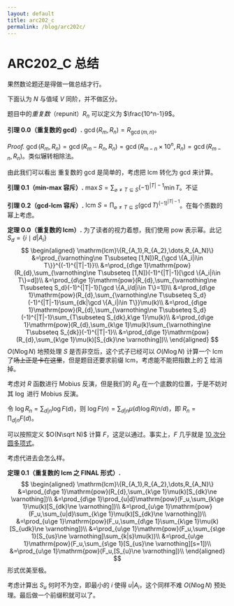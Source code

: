 ```yaml
---
layout: default
title: arc202_c
permalink: /blog/arc202c/
---
```


# ARC202_C 总结

果然数论题还是得做一做总结才行。

下面认为 $N$ 与值域 $V$ 同阶，并不做区分。

题目中的*重复数*（repunit）$R_n$ 可以定义为 $\frac{10^n-1}9$。

**引理 0.0（重复数的 gcd）.** $\gcd(R_m,R_n)=R_{\gcd(m,n)}$。

*Proof.* $\gcd(R_m,R_n)=\gcd(R_m-R_n,R_n)=\gcd(R_{m-n}\times 10^n,R_n)=\gcd(R_{m-n},R_n)$。类似辗转相除法。

由此我们可以看出 重复数的 gcd 是简单的，考虑把 lcm 转化为 gcd 来计算。

**引理 0.1（min-max 容斥）.** $\max S=\sum_{\varnothing\ne T\subseteq S}(-1)^{|T|-1}\min T$。不证

**引理 0.2（gcd-lcm 容斥）.** $\mathrm{lcm~} S=\prod_{\varnothing\ne T\subseteq S}(\gcd T)^{(-1)^{|T|-1}}$。在每个质数的幂上考虑。

**定理 0.0（重复数的 lcm）.** 为了读者的视力着想，我们使用 $\mathrm{pow}$ 表示幂。此记 $S_d=\left\{i\mid d|A_i\right\}$
$$
\begin{aligned}
\mathrm{lcm}\{R_{A_1},R_{A_2},\dots,R_{A_N}\}
&=\prod_{\varnothing\ne T\subseteq [1,N]}R_{\gcd \{A_i|i\in T\}}^{(-1)^{|T|-1}}\\
&=\prod_{d\ge 1}\mathrm{pow}(R_{d},\sum_{\varnothing\ne T\subseteq [1,N]}(-1)^{|T|-1}[\gcd \{A_i|i\in T\}=d])\\
&=\prod_{d\ge 1}\mathrm{pow}(R_{d},\sum_{\varnothing\ne T\subseteq S_d}(-1)^{|T|-1}[\gcd \{A_i/d|i\in T\}=1])\\
&=\prod_{d\ge 1}\mathrm{pow}(R_{d},\sum_{\varnothing\ne T\subseteq S_d}(-1)^{|T|-1}\sum_{dk|\gcd \{A_i|i\in T\}}\mu(k)\\
&=\prod_{d\ge 1}\mathrm{pow}(R_{d},\sum_{\varnothing\ne T\subseteq S_d}(-1)^{|T|-1}\sum_{T\subseteq S_{dk},k\ge 1}\mu(k)\\
&=\prod_{d\ge 1}\mathrm{pow}(R_{d},\sum_{k\ge 1}\mu(k)\sum_{\varnothing\ne T\subseteq S_{dk}}(-1)^{|T|-1}\\
&=\prod_{d\ge 1}\mathrm{pow}(R_{d},\sum_{k\ge 1}\mu(k)[S_{dk}\ne \varnothing])\\
\end{aligned}
$$
$O(N\log N)$ 地预处理 $S$ 是否非空后，这个式子已经可以 $O(N\log N)$ 计算一个 lcm 了~~场上正是卡在这里~~，但是题目还要求前缀 lcm，考虑能不能把指数上的 $\sum$ 给消掉。

考虑对 $R$ 函数进行 Mobius 反演，但是我们的 $R_d$ 在一个底数的位置，于是不妨对其 $\log$ 进行 Mobius 反演。

令 $\log R_n=\sum_{d|n} \log F(d)$，则 $\log F(n)=\sum_{d|n}\mu(d)\log R(n/d)$，即 $R_n=\prod_{d|n}F(d)$。

可以按照定义 $O(N\sqrt N)$ 计算 $F$，这足以通过。事实上，$F$ 几乎就是 [10 次分圆多项式](https://oeis.org/A019328)。

考虑代进去会怎么样。

**定理 0.1（重复数的 lcm 之 FINAL 形式）.**
$$
\begin{aligned}
\mathrm{lcm}\{R_{A_1},R_{A_2},\dots,R_{A_N}\}
&=\prod_{d\ge 1}\mathrm{pow}(R_{d},\sum_{k\ge 1}\mu(k)[S_{dk}\ne \varnothing])\\
&=\prod_{d\ge 1}\prod_{u|d}\mathrm{pow}(F_u,\sum_{k\ge 1}\mu(k)[S_{dk}\ne \varnothing])\\
&=\prod_{u\ge 1}\mathrm{pow}(F_u,\sum_{u|d}\sum_{k\ge 1}\mu(k)[S_{dk}\ne \varnothing])\\
&=\prod_{u\ge 1}\mathrm{pow}(F_u,\sum_{d\ge 1}\sum_{k\ge 1}\mu(k)[S_{udk}\ne \varnothing])\\
&=\prod_{u\ge 1}\mathrm{pow}(F_u,\sum_{s\ge 1}[S_{us}\ne \varnothing]\sum_{k|s}\mu(k))\\
&=\prod_{u\ge 1}\mathrm{pow}(F_u,\sum_{s\ge 1}[S_{us}\ne \varnothing][s=1])\\
&=\prod_{u\ge 1}\mathrm{pow}(F_u,[S_{u}\ne \varnothing])\\
\end{aligned}
$$
形式优美至极。

考虑计算出 $S_u$ 何时不为空，即最小的 $i$ 使得 $u|A_i$，这个同样不难 $O(N\log N)$ 预处理。最后做一个前缀积就可以了。